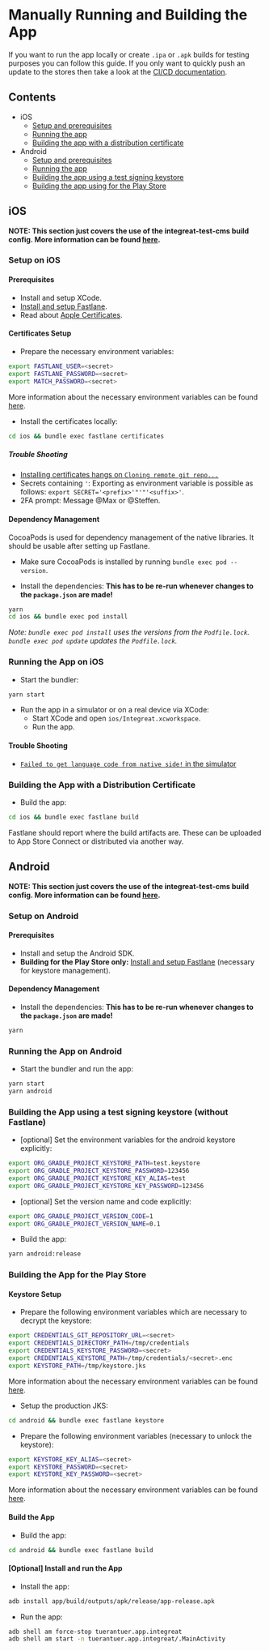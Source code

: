 # Manually Running and Building the App

If you want to run the app locally or create `.ipa` or `.apk` builds for testing purposes you can follow this guide.
If you only want to quickly push an update to the stores then take a look at the [CI/CD documentation](../../docs/cicd.md#triggering-a-delivery-using-the-ci).

## Contents

* iOS
    * [Setup and prerequisites](#setup-on-ios)
    * [Running the app](#running-the-app-on-ios)
    * [Building the app with a distribution certificate](#building-the-app-with-a-distribution-certificate)
* Android
    * [Setup and prerequisites](#setup-on-android)
    * [Running the app](#running-the-app-on-android)
    * [Building the app using a test signing keystore](#building-the-app-using-a-test-signing-keystore-without-fastlane)
    * [Building the app using for the Play Store](#building-the-app-for-the-play-store)

## iOS

**NOTE: This section just covers the use of the integreat-test-cms build config. More information can be found [here](build-configs.md).**

### Setup on iOS

#### Prerequisites

* Install and setup XCode.
* [Install and setup Fastlane](../../docs/cicd.md#fastlane-setup).
* Read about [Apple Certificates](apple-certifcates.md).

#### Certificates Setup

* Prepare the necessary environment variables:
```bash
export FASTLANE_USER=<secret>
export FASTLANE_PASSWORD=<secret>
export MATCH_PASSWORD=<secret>
```

More information about the necessary environment variables can be found [here](../../docs/cicd.md#environment-variables-and-dependencies).

* Install the certificates locally:
```bash
cd ios && bundle exec fastlane certificates
```

##### Trouble Shooting

* [Installing certificates hangs on `Cloning remote git repo...`](troubleshooting.md#bundle-exec-fastlane-certificates-hangs-on-cloning-remote-git-repo)
* Secrets containing `'`: Exporting as environment variable is possible as follows: `export SECRET='<prefix>'"'"'<suffix>'`.
* 2FA prompt: Message @Max or @Steffen.

#### Dependency Management

CocoaPods is used for dependency management of the native libraries.
It should be usable after setting up Fastlane.

* Make sure CocoaPods is installed by running `bundle exec pod --version`.

* Install the dependencies:
**This has to be re-run whenever changes to the `package.json` are made!**
```bash
yarn
cd ios && bundle exec pod install
```

*Note: `bundle exec pod install` uses the versions from the `Podfile.lock`.
`bundle exec pod update` updates the `Podfile.lock`.*

### Running the App on iOS

* Start the bundler:
```bash
yarn start
```

* Run the app in a simulator or on a real device via XCode:
    * Start XCode and open `ios/Integreat.xcworkspace`.
    * Run the app.
    
#### Trouble Shooting

* [`Failed to get language code from native side!` in the simulator](troubleshooting.md#failed-to-get-language-code-from-native-side-in-the-simulator)

### Building the App with a Distribution Certificate

* Build the app:
```bash
cd ios && bundle exec fastlane build
```

Fastlane should report where the build artifacts are. These can be uploaded to App Store Connect or distributed via another way.

## Android

**NOTE: This section just covers the use of the integreat-test-cms build config. More information can be found [here](build-configs.md).**

### Setup on Android

#### Prerequisites

* Install and setup the Android SDK.
* **Building for the Play Store only:** [Install and setup Fastlane](../../docs/cicd.md#fastlane-setup) (necessary for keystore management).

#### Dependency Management

* Install the dependencies:
**This has to be re-run whenever changes to the `package.json` are made!**
```bash
yarn
```

### Running the App on Android

* Start the bundler and run the app:
```bash
yarn start
yarn android
```

### Building the App using a test signing keystore (without Fastlane)

* [optional] Set the environment variables for the android keystore explicitly:
```bash
export ORG_GRADLE_PROJECT_KEYSTORE_PATH=test.keystore
export ORG_GRADLE_PROJECT_KEYSTORE_PASSWORD=123456
export ORG_GRADLE_PROJECT_KEYSTORE_KEY_ALIAS=test
export ORG_GRADLE_PROJECT_KEYSTORE_KEY_PASSWORD=123456
```

* [optional] Set the version name and code explicitly:
```bash
export ORG_GRADLE_PROJECT_VERSION_CODE=1
export ORG_GRADLE_PROJECT_VERSION_NAME=0.1
```
* Build the app:
```bash
yarn android:release
```

### Building the App for the Play Store

#### Keystore Setup

* Prepare the following environment variables which are necessary to decrypt the keystore:
```bash
export CREDENTIALS_GIT_REPOSITORY_URL=<secret>
export CREDENTIALS_DIRECTORY_PATH=/tmp/credentials
export CREDENTIALS_KEYSTORE_PASSWORD=<secret>
export CREDENTIALS_KEYSTORE_PATH=/tmp/credentials/<secret>.enc
export KEYSTORE_PATH=/tmp/keystore.jks
```

More information about the necessary environment variables can be found [here](../../docs/cicd.md#environment-variables-and-dependencies).

* Setup the production JKS:
```bash
cd android && bundle exec fastlane keystore
```

* Prepare the following environment variables (necessary to unlock the keystore):
```bash
export KEYSTORE_KEY_ALIAS=<secret>
export KEYSTORE_PASSWORD=<secret>
export KEYSTORE_KEY_PASSWORD=<secret>
```

More information about the necessary environment variables can be found [here](../../docs/cicd.md#environment-variables-and-dependencies).

#### Build the App

* Build the app:
```bash
cd android && bundle exec fastlane build
```

#### \[Optional\] Install and run the App

* Install the app:
```bash
adb install app/build/outputs/apk/release/app-release.apk
```

* Run the app:
```bash
adb shell am force-stop tuerantuer.app.integreat
adb shell am start -n tuerantuer.app.integreat/.MainActivity
```
